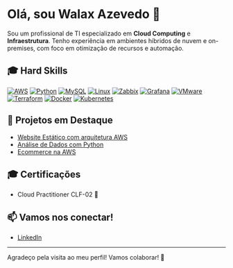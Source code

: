 # Olá, sou Walax Azevedo 👋

Sou um profissional de TI especializado em **Cloud Computing** e **Infraestrutura**. Tenho experiência em ambientes híbridos de nuvem e on-premises, com foco em otimização de recursos e automação. 

## 🎓 Hard Skills

[![AWS](https://img.shields.io/badge/AWS-FF9900?style=flat&logo=amazonaws&logoColor=white)](https://aws.amazon.com/)
[![Python](https://img.shields.io/badge/Python-3776AB?style=flat&logo=python&logoColor=white)](https://www.python.org/)
[![MySQL](https://img.shields.io/badge/MySQL-4479A1?style=flat&logo=mysql&logoColor=white)](https://www.mysql.com/)
[![Linux](https://img.shields.io/badge/Linux-FCC624?style=flat&logo=linux&logoColor=black)](https://www.linux.org/)
[![Zabbix](https://img.shields.io/badge/Zabbix-DC143C?style=flat&logo=zabbix&logoColor=white)](https://www.zabbix.com/)
[![Grafana](https://img.shields.io/badge/Grafana-F46800?style=flat&logo=grafana&logoColor=white)](https://grafana.com/)
[![VMware](https://img.shields.io/badge/VMware-1DC5E0?style=flat&logo=vmware&logoColor=white)](https://www.vmware.com/)
[![Terraform](https://img.shields.io/badge/Terraform-7B42BC?style=flat&logo=terraform&logoColor=white)](https://www.terraform.io/)
[![Docker](https://img.shields.io/badge/Docker-2496ED?style=flat&logo=docker&logoColor=white)](https://www.docker.com/)
[![Kubernetes](https://img.shields.io/badge/Kubernetes-326CE5?style=flat&logo=kubernetes&logoColor=white)](https://kubernetes.io/)

## 🚀 Projetos em Destaque

- [Website Estático com arquitetura AWS](https://github.com/wlazevedo/static-site-s3)
- [Análise de Dados com Python](https://github.com/wlazevedo/analise-python)
- [Ecommerce na AWS](https://github.com/wlazevedo/cloudmart)
## 🎓 Certificações

- Cloud Practitioner CLF-02 🏅

## 📫 Vamos nos conectar!

- [LinkedIn](https://www.linkedin.com/in/walax-azevedo-brandao-2483a6212/)

---

Agradeço pela visita ao meu perfil! Vamos colaborar! 🤝
